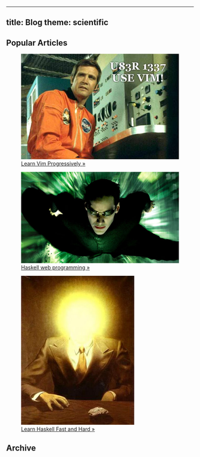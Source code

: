 -----
title: Blog
theme: scientific
-----

Popular Articles
----------------
<div id="popular">
<div class="popularblock">
    <a href="/Scratch/en/blog/Learn-Vim-Progressively/">
        <figure>
            <img src="/Scratch/img/blog/Learn-Vim-Progressively/uber_leet_use_vim.jpg" alt="Ü83R 1337 use Vim!"/>
            <figcaption>
            Learn Vim Progressively <span class="nicer">»</span>
            </figcaption>
        </figure>
    </a>
</div>

<div class="popularblock">
    <a href="/Scratch/en/blog/Yesod-tutorial-for-newbies/">
        <figure>
            <img src="/Scratch/img/blog/Yesod-tutorial-for-newbies/flying_neo.jpg" alt="Neo Flying at warp speed"/>
            <figcaption>
            Haskell web programming <span class="nicer">»</span>
            </figcaption>
        </figure>
    </a>
</div>

<div class="popularblock">
    <a href="/Scratch/en/blog/Haskell-the-Hard-Way/">
        <figure>
        <img src="/Scratch/img/blog/Haskell-the-Hard-Way/magritte_pleasure_principle.jpg" alt="Magritte pleasure principle"/>
        <figcaption>
        Learn Haskell Fast and Hard <span class="nicer">»</span>
        </figcaption>
        </figure>
    </a>
</div>

<div class="flush"></div>
</div>

Archive
-------

